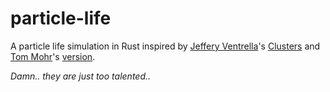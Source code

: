 # particle-life
A particle life simulation in Rust inspired by [Jeffery Ventrella](https://www.ventrella.com/)'s [Clusters](https://ventrella.com/Clusters/) and [Tom Mohr](https://github.com/tom-mohr)'s [version](https://particle-life.com).

_Damn.. they are just too talented.._
